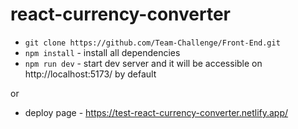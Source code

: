 # react-currency-converter

- `git clone https://github.com/Team-Challenge/Front-End.git`
- `npm install` - install all dependencies
- `npm run dev` - start dev server and it will be accessible on http://localhost:5173/ by default

or 

- deploy page - https://test-react-currency-converter.netlify.app/
